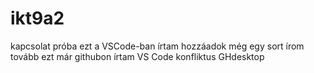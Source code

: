# ikt9a2
kapcsolat próba
ezt a VSCode-ban írtam
hozzáadok még egy sort
írom tovább
ezt már githubon írtam
VS Code konfliktus
GHdesktop
